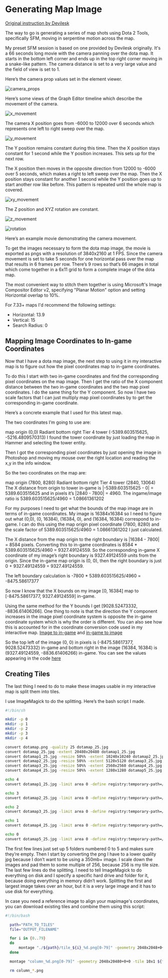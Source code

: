 # Generating Map Image

[Original instruction by Devilesk](https://devilesk.com/blog/creating-a-dota-map-image)

The way to go is generating a series of map shots using Dota 2 Tools, specifically SFM, moving in serpentine motion across the map.

My preset SFM session is based on one provided by Devilesk originally. It's a 66 seconds long movie with the camera panning over the dota map. It starts in the bottom left corner and ends up in the top right corner moving in a snake-like pattern. The camera distance is set to a very large value and the field of view is set to 1.

Here’s the camera prop values set in the element viewer.

![camera_props](assets/camera_props.png)

Here’s some views of the Graph Editor timeline which describe the movement of the camera.

![x_movement](assets/x_movement.png)

The camera X position goes from -6000 to 12000 over 6 seconds which represents one left to right sweep over the map.

![y_movement](assets/y_movement.png)

The Y position remains constant during this time. Then the X position stays constant for 1 second while the Y position increases. This sets up for the next row.

The X position then moves in the opposite direction from 12000 to -6000 over 5 seconds, which makes a right to left sweep over the map. Then the X position stays constant for another 1 second while the Y position goes up to start another row like before. This pattern is repeated until the whole map is covered.

![xy_movement](assets/xy_movement.png)

The Z position and XYZ rotation are constant.

![z_movement](assets/z_movement.png)

![rotation](assets/rotation.png)

Here’s an example movie demonstrating the camera movement.

To get the images necessary to form the dota map image, the movie is exported as pngs with a resolution of 3840x2160 at 1 FPS. Since the camera movement is set to take 5 seconds for one horizontal pass over the map that results in 6 frames per row. There’s 9 rows so that’s 66 images in total which come together in a 6x11 grid to form a complete image of the dota map.

The most convenient way to stitch them together is using Microsoft's Image Compositor Editor v2, specifying "Planar Motion" option and setting Horizontal overlap to 10%.

For 7.33+ maps I'd recommend the following settings:
- Horizontal: 13.9
- Vertical: 15
- Search Radius: 0

## Mapping Image Coordinates to In-game Coordinates

Now that I have a dota map image, the next step to using it in my interactive map is to figure out how the pixel coordinates map to in-game coordinates.

To do this I start with two in-game coordinates and find the corresponding pixel coordinates on the map image. Then I get the ratio of the X component distance between the two in-game coordinates and the two map pixel coordinates. I do the same thing for the Y component. So now I have two scale factors that I can just multiply map pixel coordinates by to get the corresponding in-game coordinate.

Here’s a concrete example that I used for this latest map.

The two coordinates I’m going to use are:

map origin (0,0)
Radiant bottom right Tier 4 tower (-5389.603515625, -5216.4809570313)
I found the tower coordinate by just loading the map in Hammer and selecting the tower entity.

Then I got the corresponding pixel coordinates by just opening the image in Photoshop and moving my mouse over the right location and reading the x,y in the info window.

So the two coordinates on the map are:

map origin (7800, 8280)
Radiant bottom right Tier 4 tower (2840, 13064)
The X distance from origin to tower in-game is |-5389.603515625 - 0| = 5389.603515625 and in pixels it’s |2840 - 7800| = 4960. The ingame/image ratio is 5389.603515625/4960 = 1.08661361202

For my purposes I need to get what the bounds of the map image are in terms of in-game coordinates. My image is 16384x16384 so I need to figure out what (0,0), (0, 16384), (16384, 0), and (16384, 16384) correspond to in-game. I can do this using the map origin pixel coordinate (7800, 8280) and the scale factor of 5389.603515625/4960 = 1.08661361202 I just calculated.

The X distance from the map origin to the right boundary is |16384 - 7800| = 8584 pixels. Converting this to in-game coordinates is 8584 * 5389.603515625/4960 = 9327.49124559. So the corresponding in-game X coordinate of my image’s right boundary is 9327.49124559 units from the origin. Since the in-game map origin is (0, 0), then the right boundary is just 0 + 9327.49124559 = 9327.49124559.

The left boundary calculation is -7800 * 5389.603515625/4960 = -8475.58617377

So now I know that the X bounds on my image [0, 16384] map to [-8475.58617377, 9327.49124559] in-game.

Using the same method for the Y bounds I get [9028.52473332, -8836.61406266]. One thing to note is that the direction the Y component increases in the image pixel coordinate system is opposite the in-game coordinate system which is why the order is different. You can also see how this is accounted for in the coordinate conversion code used in my interactive map. [Image to in-game](https://github.com/devilesk/dota-interactive-map/blob/master/src/interactivemap.js#L206) and [in-game to image](https://github.com/devilesk/dota-interactive-map/blob/master/src/interactivemap.js#L216)

So the top left of the image (0, 0) in pixels is (-8475.58617377, 9028.52473332) in-game and bottom right in the image (16384, 16384) is (9327.49124559, -8836.61406266) in-game. You can see the values appearing in the code [here](https://github.com/devilesk/dota-interactive-map/blob/master/src/interactivemap.js#L22-L23)

## Creating Tiles

The last thing I need to do to make these images usable in my interactive map is split them into tiles.

I use ImageMagick to do the splitting. Here’s the bash script I made.

```bash
#!/bin/sh

mkdir -p 0
mkdir -p 1
mkdir -p 2
mkdir -p 3
mkdir -p 4

convert dotamap.png -quality 25 dotamap_25.jpg
convert dotamap_25.jpg -extent 20480x20480 dotamap1_25.jpg
convert dotamap1_25.jpg -resize 50%% -extent 10240x10240 dotamap2_25.jpg
convert dotamap2_25.jpg -resize 50%% -extent 5120x5120 dotamap3_25.jpg
convert dotamap3_25.jpg -resize 50%% -extent 2560x2560 dotamap4_25.jpg
convert dotamap4_25.jpg -resize 50%% -extent 1280x1280 dotamap5_25.jpg

echo 4
convert dotamap1_25.jpg -limit area 0 -define registry:temporary-path=/var/tmp -crop 256x256 -set filename:tile ./4/tile_%[fx:page.x/256]_%[fx:page.y/256] %[filename:tile].jpg

echo 3
convert dotamap2_25.jpg -limit area 0 -define registry:temporary-path=/var/tmp -crop 256x256 -set filename:tile ./3/tile_%[fx:page.x/256]_%[fx:page.y/256] %[filename:tile].jpg

echo 2
convert dotamap3_25.jpg -limit area 0 -define registry:temporary-path=/var/tmp -crop 256x256 -set filename:tile ./2/tile_%[fx:page.x/256]_%[fx:page.y/256] %[filename:tile].jpg

echo 1
convert dotamap4_25.jpg -limit area 0 -define registry:temporary-path=/var/tmp -crop 256x256 -set filename:tile ./1/tile_%[fx:page.x/256]_%[fx:page.y/256] %[filename:tile].jpg

echo 0
convert dotamap5_25.jpg -limit area 0 -define registry:temporary-path=/var/tmp -crop 256x256 -set filename:tile ./0/tile_%[fx:page.x/256]_%[fx:page.y/256] %[filename:tile].jpg    

```

The first few lines just set up 5 folders numbered 0 to 5 and makes sure they’re empty. Then I start by converting the png I have to a lower quality jpg because I don’t want to be using a 350mb+ image. I scale down the images and pad them to some multiple of 256, because 256 is my tile size. The last few lines do the splitting. I need to tell ImageMagick to do everything on disk and I specify a specific hard drive and folder for it, because doing everything in memory didn’t work. Splitting the first and largest image takes over an hour, but it is a very large image and it has to use disk for everything.

In case you need a reference image to align your mapimage's coordinates, you can download existing tiles and combine them using this script:

```bash
#!/bin/bash

  path="PATH_TO_TILES"
  file="OUTPUT_FILENAME"

  for i in {0..79}
  do
      montage "./${path}/tile_${i}_%d.png[0-79]" -geometry 2048x2048+0+0 -tile 1x column_$i.png
  done

  montage "column_%d.png[0-79]" -geometry 2048x20480+0+0 -tile 10x1 ${file}.png

  rm column_*.png
```